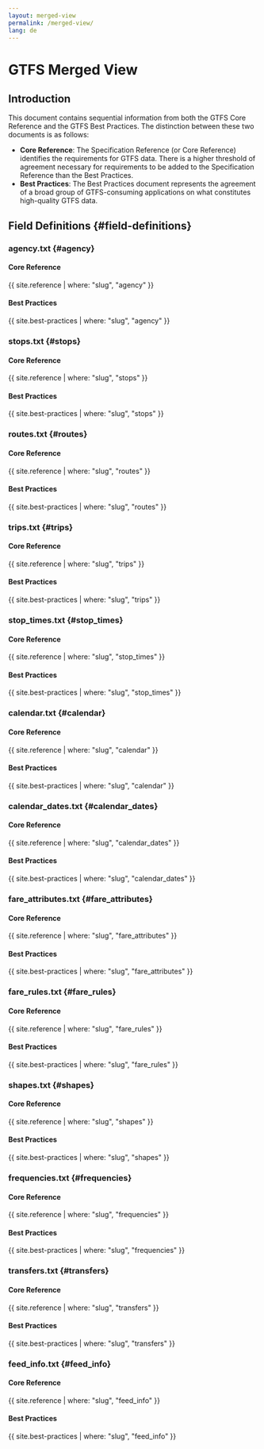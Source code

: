 ```yaml
---
layout: merged-view
permalink: /merged-view/
lang: de
---
```

# GTFS Merged View

## Introduction

This document contains sequential information from both the GTFS Core Reference and the GTFS Best Practices. The distinction between these two documents is as follows:

* **Core Reference**: The Specification Reference (or Core Reference) identifies the requirements for GTFS data. There is a higher threshold of agreement necessary for requirements to be added to the Specification Reference than the Best Practices.
* **Best Practices**: The Best Practices document represents the agreement of a broad group of GTFS-consuming applications on what constitutes high-quality GTFS data.

## Field Definitions {#field-definitions}

### agency.txt {#agency}

#### Core Reference
{{ site.reference | where: "slug", "agency" }}
#### Best Practices
{{ site.best-practices | where: "slug", "agency" }}

### stops.txt {#stops}

#### Core Reference
{{ site.reference | where: "slug", "stops" }}
#### Best Practices
{{ site.best-practices | where: "slug", "stops" }}

### routes.txt {#routes}

#### Core Reference
{{ site.reference | where: "slug", "routes" }}
#### Best Practices
{{ site.best-practices | where: "slug", "routes" }}

### trips.txt {#trips}

#### Core Reference
{{ site.reference | where: "slug", "trips" }}
#### Best Practices
{{ site.best-practices | where: "slug", "trips" }}

### stop_times.txt {#stop_times}

#### Core Reference
{{ site.reference | where: "slug", "stop_times" }}
#### Best Practices
{{ site.best-practices | where: "slug", "stop_times" }}

### calendar.txt {#calendar}

#### Core Reference
{{ site.reference | where: "slug", "calendar" }}
#### Best Practices
{{ site.best-practices | where: "slug", "calendar" }}

### calendar_dates.txt {#calendar_dates}

#### Core Reference
{{ site.reference | where: "slug", "calendar_dates" }}
#### Best Practices
{{ site.best-practices | where: "slug", "calendar_dates" }}

### fare_attributes.txt {#fare_attributes}

#### Core Reference
{{ site.reference | where: "slug", "fare_attributes" }}
#### Best Practices
{{ site.best-practices | where: "slug", "fare_attributes" }}

### fare_rules.txt {#fare_rules}

#### Core Reference
{{ site.reference | where: "slug", "fare_rules" }}
#### Best Practices
{{ site.best-practices | where: "slug", "fare_rules" }}

### shapes.txt {#shapes}

#### Core Reference
{{ site.reference | where: "slug", "shapes" }}
#### Best Practices
{{ site.best-practices | where: "slug", "shapes" }}

### frequencies.txt {#frequencies}

#### Core Reference
{{ site.reference | where: "slug", "frequencies" }}
#### Best Practices
{{ site.best-practices | where: "slug", "frequencies" }}

### transfers.txt {#transfers}

#### Core Reference
{{ site.reference | where: "slug", "transfers" }}
#### Best Practices
{{ site.best-practices | where: "slug", "transfers" }}

### feed_info.txt {#feed_info}

#### Core Reference
{{ site.reference | where: "slug", "feed_info" }}
#### Best Practices
{{ site.best-practices | where: "slug", "feed_info" }}
